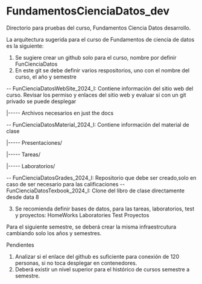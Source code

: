 # FundamentosCienciaDatos_dev

Directorio para pruebas del curso, Fundamentos Ciencia Datos desarrollo. 

La arquitectura sugerida para el curso de Fundamentos de ciencia de datos es la siguiente: 

1. Se sugiere crear un github solo para el curso, nombre por definir FunCienciaDatos
2. En este git se debe definir varios respositorios, uno con el nombre del curso, el año y semestre
   
  -- FunCienciaDatosWebSite_2024_I: Contiene información del sitio web del curso. Revisar los permiso y enlaces del sitio web
  y evaluar si con un  git privado se puede desplegar 
  
   
   |-----  Archivos necesarios en just the docs 
   
  
  -- FunCienciaDatosMaterial_2024_I: Contiene información del material de clase
  
   |----- Presentaciones/
   
   |----- Tareas/
   
   |----- Laboratorios/
   
   
  -- FunCienciaDatosGrades_2024_I: Repositorio que debe ser creado,solo en caso  de ser necesario para las calificaciones
  -- FunCienciaDatosTexbook_2024_I: Clone del libro de clase directamente desde data 8 


3. Se recomienda definir bases de datos, para las tareas, laboratorios, test y proyectos:
   HomeWorks
   Laboratories
   Test
   Proyectos  
   

Para el siguiente semestre, se deberá crear la misma infraestrcutura cambiando solo los años y semestres.

Pendientes
1. Analizar si el enlace del github es suficiente para conexión de 120 personas, si no toca desplegar en contenedores.
2. Deberá existir un nivel superior para el histórico de cursos semestre a semestre.   
